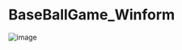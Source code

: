 # BaseBallGame_Winform

![image](https://user-images.githubusercontent.com/45617447/110934675-ac49e880-8371-11eb-94c7-389b276b718d.png)
